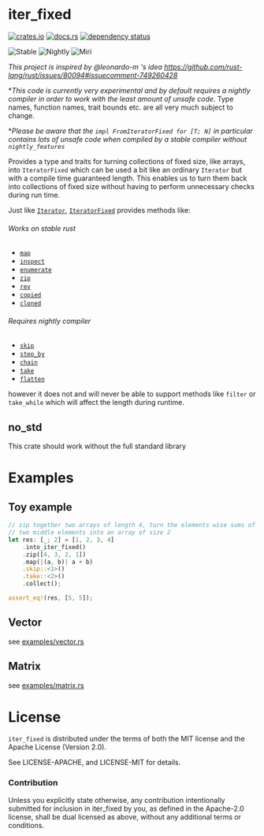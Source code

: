 # iter_fixed

[![crates.io](https://img.shields.io/crates/v/iter_fixed.svg)](https://crates.io/crates/iter_fixed)
[![docs.rs](https://docs.rs/iter_fixed/badge.svg)](https://docs.rs/iter_fixed/)
[![dependency status](https://deps.rs/crate/iter_fixed/0.2.1/status.svg)](https://deps.rs/crate/iter_fixed/0.2.1)

![Stable](https://github.com/usbalbin/iter_fixed/actions/workflows/stable.yml/badge.svg)
![Nightly](https://github.com/usbalbin/iter_fixed/actions/workflows/nightly.yml/badge.svg)
![Miri](https://github.com/usbalbin/iter_fixed/actions/workflows/miri.yml/badge.svg)

*This project is inspired by @leonardo-m 's idea https://github.com/rust-lang/rust/issues/80094#issuecomment-749260428*

**This code is currently very experimental and by default requires a nightly compiler
in order to work with *the least amount of unsafe code**. Type names, function names,
trait bounds etc. are all very much subject to change. 

**Please be aware that the `impl FromIteratorFixed for [T; N]` in particular contains lots of
unsafe code when compiled by a stable compiler without `nightly_features`*

Provides a type and traits for turning collections of fixed size, like arrays,
into `IteratorFixed` which can be used a bit like an ordinary `Iterator` but
with a compile time guaranteed length. This enables us to turn them back into
collections of fixed size without having to perform unnecessary checks during
run time.

Just like [`Iterator`](https://doc.rust-lang.org/std/iter/trait.Iterator.html), [`IteratorFixed`](https://docs.rs/iter_fixed/latest/iter_fixed/struct.IteratorFixed.html) provides methods like:

###### Works on stable rust
* [`map`](https://docs.rs/iter_fixed/latest/iter_fixed/struct.IteratorFixed.html#method.map)
* [`inspect`](https://docs.rs/iter_fixed/latest/iter_fixed/struct.IteratorFixed.html#method.inspect)
* [`enumerate`](https://docs.rs/iter_fixed/latest/iter_fixed/struct.IteratorFixed.html#method.enumerate)
* [`zip`](https://docs.rs/iter_fixed/latest/iter_fixed/struct.IteratorFixed.html#method.zip)
* [`rev`](https://docs.rs/iter_fixed/latest/iter_fixed/struct.IteratorFixed.html#method.rev)
* [`copied`](https://docs.rs/iter_fixed/latest/iter_fixed/struct.IteratorFixed.html#method.copied)
* [`cloned`](https://docs.rs/iter_fixed/latest/iter_fixed/struct.IteratorFixed.html#method.cloned)

###### Requires nightly compiler
* [`skip`](https://docs.rs/iter_fixed/latest/iter_fixed/struct.IteratorFixed.html#method.skip)
* [`step_by`](https://docs.rs/iter_fixed/latest/iter_fixed/struct.IteratorFixed.html#method.step_by)
* [`chain`](https://docs.rs/iter_fixed/latest/iter_fixed/struct.IteratorFixed.html#method.chain)
* [`take`](https://docs.rs/iter_fixed/latest/iter_fixed/struct.IteratorFixed.html#method.take)
* [`flatten`](https://docs.rs/iter_fixed/latest/iter_fixed/struct.IteratorFixed.html#method.flatten)

however it does not and will never be able to support methods like `filter` or `take_while` which will affect the length during runtime.

## no_std

This crate should work without the full standard library

# Examples

## Toy example

```rust
// zip together two arrays of length 4, turn the elements wise sums of the
// two middle elements into an array of size 2
let res: [_; 2] = [1, 2, 3, 4]
    .into_iter_fixed()
    .zip([4, 3, 2, 1])
    .map(|(a, b)| a + b)
    .skip::<1>()
    .take::<2>()
    .collect();

assert_eq!(res, [5, 5]);
```

## Vector
see [examples/vector.rs](https://github.com/usbalbin/iter_fixed/blob/master/examples/vector.rs)

## Matrix

see [examples/matrix.rs](https://github.com/usbalbin/iter_fixed/blob/master/examples/matrix.rs)

# License
`iter_fixed` is distributed under the terms of both the MIT license and
the Apache License (Version 2.0).

See LICENSE-APACHE, and LICENSE-MIT for details.

### Contribution
Unless you explicitly state otherwise, any contribution intentionally submitted for inclusion in iter_fixed by you, as defined in the Apache-2.0 license, shall be dual licensed as above, without any additional terms or conditions.
